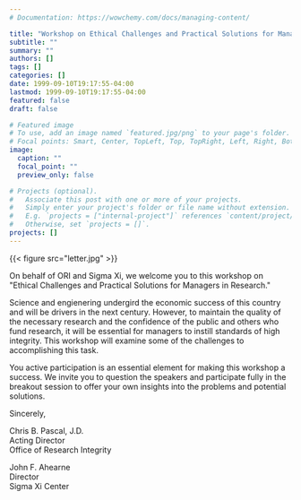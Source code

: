```yaml
---
# Documentation: https://wowchemy.com/docs/managing-content/

title: "Workshop on Ethical Challenges and Practical Solutions for Managers in Research"
subtitle: ""
summary: ""
authors: []
tags: []
categories: []
date: 1999-09-10T19:17:55-04:00
lastmod: 1999-09-10T19:17:55-04:00
featured: false
draft: false

# Featured image
# To use, add an image named `featured.jpg/png` to your page's folder.
# Focal points: Smart, Center, TopLeft, Top, TopRight, Left, Right, BottomLeft, Bottom, BottomRight.
image:
  caption: ""
  focal_point: ""
  preview_only: false

# Projects (optional).
#   Associate this post with one or more of your projects.
#   Simply enter your project's folder or file name without extension.
#   E.g. `projects = ["internal-project"]` references `content/project/deep-learning/index.md`.
#   Otherwise, set `projects = []`.
projects: []
---
```


{{< figure src="letter.jpg" >}}

On behalf of ORI and Sigma Xi, we welcome you to this workshop on
"Ethical Challenges and Practical Solutions for Managers in Research."

Science and engienering undergird the economic success of this country
and will be drivers in the next century.  However, to maintain the
quality of the necessary research and the confidence of the public and
others who fund research, it will be essential for managers to instill
standards of high integrity. This workshop will examine some of the
challenges to accomplishing this task.

You active participation is an essential element for making this
workshop a success. We invite you to question the speakers and
participate fully in the breakout session to offer your own insights
into the problems and potential solutions.

Sincerely,

Chris B. Pascal, J.D.   
Acting Director   
Office of Research Integrity

John F. Ahearne   
Director   
Sigma Xi Center